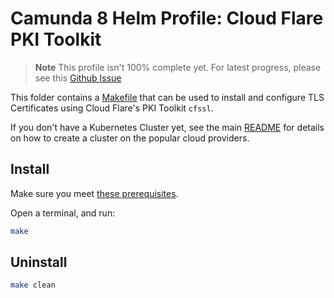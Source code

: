 # Camunda 8 Helm Profile: Cloud Flare PKI Toolkit

> **Note**  This profile isn't 100% complete yet. For latest progress, please see this [Github Issue](https://github.com/camunda-community-hub/camunda-8-helm-profiles/issues/41)

This folder contains a [Makefile](Makefile) that can be used to install and configure TLS Certificates using Cloud Flare's PKI Toolkit `cfssl`. 

If you don't have a Kubernetes Cluster yet, see the main [README](../README.md) for details on how to create a cluster on the popular cloud providers.

## Install

Make sure you meet [these prerequisites](https://github.com/camunda-community-hub/camunda-8-helm-profiles/blob/master/README.md#prerequisites).

Open a terminal, and run:

```sh
make
```

## Uninstall
```sh
make clean
```